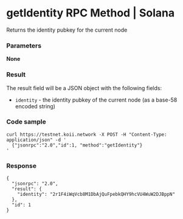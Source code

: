 # getIdentity RPC Method | Solana
Returns the identity pubkey for the current node

### Parameters #

**None**

### Result #

The result field will be a JSON object with the following fields:

*   `identity` - the identity pubkey of the current node (as a base-58 encoded string)

### Code sample #

```
curl https://testnet.koii.network -X POST -H "Content-Type: application/json" -d '
  {"jsonrpc":"2.0","id":1, "method":"getIdentity"}
'
```


### Response #

```
{
  "jsonrpc": "2.0",
  "result": {
    "identity": "2r1F4iWqVcb8M1DbAjQuFpebkQHY9hcVU4WuW2DJBppN"
  },
  "id": 1
}
```
